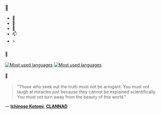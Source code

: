 ### 👋

- 🔭
- 🌱
- 💬
- 📫
- ⚡

#### 🧏

[![Most used languages](https://github-readme-stats-aynah.vercel.app/api/top-langs/?username=aynh&theme=solarized-dark&langs_count=6&layout=compact&hide_title=true)](https://github.com/anuraghazra/github-readme-stats#gh-dark-mode-only)
[![Most used languages](https://github-readme-stats-aynah.vercel.app/api/top-langs/?username=aynh&theme=solarized-light&langs_count=6&layout=compact&hide_title=true)](https://github.com/anuraghazra/github-readme-stats#gh-light-mode-only)

#### 💬

> "Those who seek out the truth must not be arrogant. You must not laugh at miracles just because they cannot be explained scientifically. You must not turn away from the beauty of this world."

&mdash; [**Ichinose Kotomi**](https://myanimelist.net/character.php?q=Ichinose%20Kotomi&cat=character), [**CLANNAD**](https://myanimelist.net/search/all?q=CLANNAD&cat=all)
